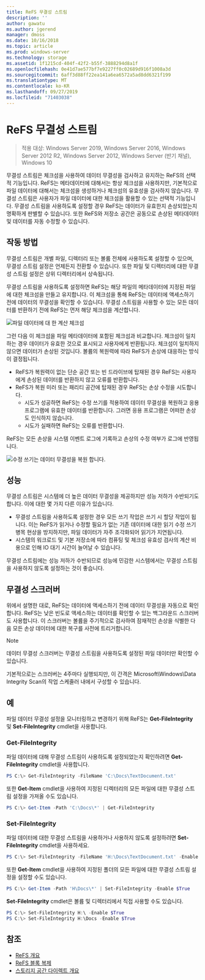 ```yaml
---
title: ReFS 무결성 스트림
description: ''
author: gawatu
ms.author: jgerend
manager: dmoss
ms.date: 10/16/2018
ms.topic: article
ms.prod: windows-server
ms.technology: storage
ms.assetid: 1f1215cd-404f-42f2-b55f-3888294d8a1f
ms.openlocfilehash: 0e41d7ae577bf7e9227ff0c02689d916f1008a3d
ms.sourcegitcommit: 6aff3d88ff22ea141a6ea6572a5ad8dd6321f199
ms.translationtype: MT
ms.contentlocale: ko-KR
ms.lasthandoff: 09/27/2019
ms.locfileid: "71403038"
---
```

# <a name="refs-integrity-streams"></a>ReFS 무결성 스트림
>적용 대상: Windows Server 2019, Windows Server 2016, Windows Server 2012 R2, Windows Server 2012, Windows Server (반기 채널), Windows 10

무결성 스트림은 체크섬을 사용하여 데이터 무결성을 검사하고 유지하는 ReFS의 선택적 기능입니다. ReFS는 메타데이터에 대해서는 항상 체크섬을 사용하지만, 기본적으로 파일 데이터에 대해서는 체크섬을 생성하거나 체크섬의 유효성을 검사하지 않습니다. 무결성 스트림은 사용자가 파일 데이터에 대한 체크섬을 활용할 수 있는 선택적 기능입니다. 무결성 스트림을 사용하도록 설정할 경우 ReFS는 데이터가 유효한지 손상되었는지 명확하게 판별할 수 있습니다. 또한 ReFS와 저장소 공간은 공동으로 손상된 메타데이터 및 데이터를 자동 수정할 수 있습니다.

## <a name="how-it-works"></a>작동 방법 

무결성 스트림은 개별 파일, 디렉터리 또는 볼륨 전체에 사용하도록 설정할 수 있으며, 무결성 스트림 설정은 언제든지 전환할 수 있습니다. 또한 파일 및 디렉터리에 대한 무결성 스트림 설정은 상위 디렉터리에서 상속됩니다. 

무결성 스트림을 사용하도록 설정하면 ReFS는 해당 파일의 메타데이터에 지정된 파일에 대한 체크섬을 만들고 유지합니다. 이 체크섬을 통해 ReFS는 데이터에 액세스하기 전에 데이터의 무결성을 확인할 수 있습니다. 무결성 스트림을 사용할 수 있는 모든 데이터를 반환하기 전에 ReFS는 먼저 해당 체크섬을 계산합니다.

![파일 데이터에 대 한 계산 체크섬](media/compute-checksum.gif)

그런 다음 이 체크섬을 파일 메타데이터에 포함된 체크섬과 비교합니다. 체크섬이 일치하는 경우 데이터가 유효한 것으로 표시되고 사용자에게 반환됩니다. 체크섬이 일치하지 않으면 데이터가 손상된 것입니다. 볼륨의 복원력에 따라 ReFS가 손상에 대응하는 방식이 결정됩니다.

- ReFS가 복원력이 없는 단순 공간 또는 빈 드라이브에 탑재된 경우 ReFS는 사용자에게 손상된 데이터를 반환하지 않고 오류를 반환합니다. 
- ReFS가 복원 미러 또는 패리티 공간에 탑재된 경우 ReFS는 손상 수정을 시도합니다. 
    - 시도가 성공하면 ReFS는 수정 쓰기를 적용하여 데이터 무결성을 복원하고 응용 프로그램에 유효한 데이터를 반환합니다. 그러면 응용 프로그램은 어떠한 손상도 인식하지 않습니다.
    - 시도가 실패하면 ReFS는 오류를 반환합니다. 

ReFS는 모든 손상을 시스템 이벤트 로그에 기록하고 손상의 수정 여부가 로그에 반영됩니다. 

![수정 쓰기는 데이터 무결성을 복원 합니다.](media/corrective-write.gif)

## <a name="performance"></a>성능 

무결성 스트림은 시스템에 더 높은 데이터 무결성을 제공하지만 성능 저하가 수반되기도 합니다. 이에 대한 몇 가지 다른 이유가 있습니다.
- 무결성 스트림을 사용하도록 설정한 경우 모든 쓰기 작업은 쓰기 시 할당 작업이 됩니다. 이는 ReFS가 읽거나 수정할 필요가 없는 기존 데이터에 대한 읽기 수정 쓰기 병목 현상을 방지하지만, 파일 데이터가 자주 조각화되어 읽기가 지연됩니다. 
- 시스템의 워크로드 및 기본 저장소에 따라 컴퓨팅 및 체크섬 유효성 검사의 계산 비용으로 인해 IO 대기 시간이 늘어날 수 있습니다. 

무결성 스트림에는 성능 저하가 수반되므로 성능에 민감한 시스템에서는 무결성 스트림을 사용하지 않도록 설정하는 것이 좋습니다. 

## <a name="integrity-scrubber"></a>무결성 스크러버

위에서 설명한 대로, ReFS는 데이터에 액세스하기 전에 데이터 무결성을 자동으로 확인합니다. ReFS는 낮은 빈도로 액세스하는 데이터를 확인할 수 있는 백그라운드 스크러버도 사용합니다. 이 스크러버는 볼륨을 주기적으로 검사하여 잠재적인 손상을 식별한 다음 모든 손상 데이터에 대한 복구를 사전에 트리거합니다.

  >[!NOTE]
  >데이터 무결성 스크러버는 무결성 스트림을 사용하도록 설정된 파일 데이터만 확인할 수 있습니다.

기본적으로는 스크러버는 4주마다 실행되지만, 이 간격은 Microsoft\Windows\Data Integrity Scan의 작업 스케줄러 내에서 구성할 수 있습니다. 

## <a name="examples"></a>예
파일 데이터 무결성 설정을 모니터링하고 변경하기 위해 ReFS는 **Get-FileIntegrity** 및 **Set-FileIntegrity** cmdlet을 사용합니다.

### <a name="get-fileintegrity"></a>Get-FileIntegrity
파일 데이터에 대해 무결성 스트림이 사용하도록 설정되었는지 확인하려면 **Get-FileIntegrity** cmdlet을 사용합니다. 

```PowerShell
PS C:\> Get-FileIntegrity -FileName 'C:\Docs\TextDocument.txt'
```

또한 **Get-Item** cmdlet을 사용하여 지정된 디렉터리의 모든 파일에 대한 무결성 스트림 설정을 가져올 수도 있습니다. 

```PowerShell
PS C:\> Get-Item -Path 'C:\Docs\*' | Get-FileIntegrity
```

### <a name="set-fileintegrity"></a>Set-FileIntegrity
파일 데이터에 대한 무결성 스트림을 사용하거나 사용하지 않도록 설정하려면 **Set-FileIntegrity** cmdlet을 사용하세요. 

```PowerShell
PS C:\> Set-FileIntegrity -FileName 'H:\Docs\TextDocument.txt' -Enable $True
```

또한 **Get-Item** cmdlet을 사용하여 지정된 폴더의 모든 파일에 대한 무결성 스트림 설정을 설정할 수도 있습니다. 

```PowerShell
PS C:\> Get-Item -Path 'H\Docs\*' | Set-FileIntegrity -Enable $True 
```

**Set-FileIntegrity** cmdlet은 볼륨 및 디렉터리에서 직접 사용할 수도 있습니다. 

```PowerShell
PS C:\> Set-FileIntegrity H:\ -Enable $True
PS C:\> Set-FileIntegrity H:\Docs -Enable $True
```

## <a name="see-also"></a>참조

-   [ReFS 개요](refs-overview.md)
-   [ReFS 블록 복제](block-cloning.md)
-   [스토리지 공간 다이렉트 개요](../storage-spaces/storage-spaces-direct-overview.md)

